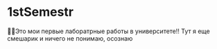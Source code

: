 # 1stSemestr
🤢🤢Это мои первые лаборатрные работы в университете!! Тут я еще смешарик и ничего не понимаю, осознаю
